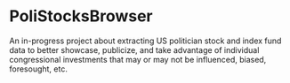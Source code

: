 # PoliStocksBrowser

An in-progress project about extracting US politician stock and index fund data to better showcase, publicize, and take advantage of individual congressional investments that may or may not be influenced, biased, foresought, etc.
